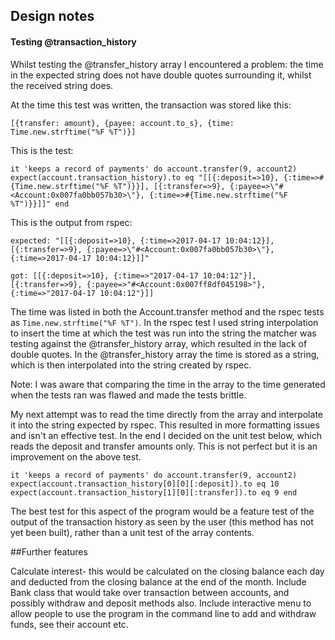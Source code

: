 ## Design notes

#### Testing @transaction_history

Whilst testing the @transfer_history array I encountered a problem: the time in the expected string does not have double quotes surrounding it, whilst the received string does.

At the time this test was written, the transaction was stored like this:

`[{transfer: amount}, {payee: account.to_s}, {time: Time.new.strftime("%F %T")}]`

This is the test:

`it 'keeps a record of payments' do
  account.transfer(9, account2)
  expect(account.transaction_history).to eq "[[{:deposit=>10}, {:time=>#{Time.new.strftime("%F %T")}}], [{:transfer=>9}, {:payee=>\"#<Account:0x007fa0bb057b30>\"}, {:time=>#{Time.new.strftime("%F %T")}}]]"
end`

This is the output from rspec:

`expected: "[[{:deposit=>10}, {:time=>2017-04-17 10:04:12}], [{:transfer=>9}, {:payee=>\"#<Account:0x007fa0bb057b30>\"}, {:time=>2017-04-17 10:04:12}]]"`


`got: [[{:deposit=>10}, {:time=>"2017-04-17 10:04:12"}], [{:transfer=>9}, {:payee=>"#<Account:0x007ff8df045198>"}, {:time=>"2017-04-17 10:04:12"}]]`


The time was listed in both the Account.transfer method and the rspec tests as `Time.new.strftime("%F %T")`. In the rspec test I used string interpolation to insert the time at which the test was run into the string the matcher was testing against the @transfer_history array, which resulted in the lack of double quotes. In the @transfer_history array the time is stored as a string, which is then interpolated into the string created by rspec.

Note: I was aware that comparing the time in the array to the time generated when the tests ran was flawed and made the tests brittle.

My next attempt was to read the time directly from the array and interpolate it into the string expected by rspec. This resulted in more formatting issues and isn't an effective test. In the end I decided on the unit test below, which reads the deposit and transfer amounts only. This is not perfect but it is an improvement on the above test.

`it 'keeps a record of payments' do
  account.transfer(9, account2)
  expect(account.transaction_history[0][0][:deposit]).to eq 10
  expect(account.transaction_history[1][0][:transfer]).to eq 9
end`

The best test for this aspect of the program would be a feature test of the output of the transaction history as seen by the user (this method has not yet been built), rather than a unit test of the array contents.

##Further features

Calculate interest- this would be calculated on the closing balance each day and deducted from the closing balance at the end of the month.
Include Bank class that would take over transaction between accounts, and possibly withdraw and deposit methods also.
Include interactive menu to allow people to use the program in the command line to add and withdraw funds, see their account etc.
